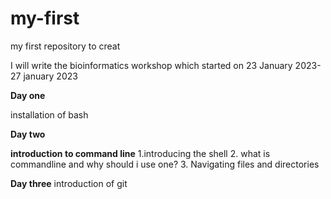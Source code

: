 # my-first

my first repository to creat

I will write the bioinformatics workshop which started on 23 January 2023-27 january 2023

**Day one**

installation of bash

**Day two**

**introduction to command line**
1.introducing the shell
2. what is commandline and why should i use one?
3. Navigating files and directories

**Day three**
introduction of git

